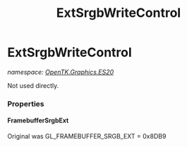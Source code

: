 ﻿---
title: ExtSrgbWriteControl
---

# ExtSrgbWriteControl
_namespace: [OpenTK.Graphics.ES20](N-OpenTK.Graphics.ES20.html)_

Not used directly.



### Properties

#### FramebufferSrgbExt
Original was GL_FRAMEBUFFER_SRGB_EXT = 0x8DB9

